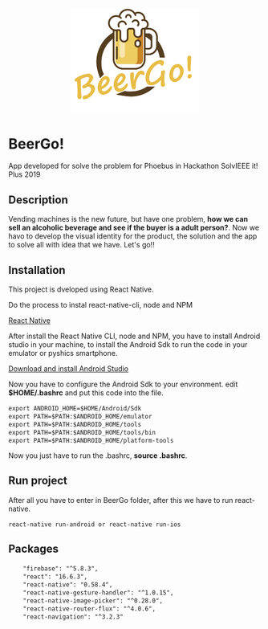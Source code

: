 <p align="center">
  <img src="./src/images/BeerGo!.png" width=256 title="BeerGo!">
</p>

# BeerGo!
App developed for solve the problem for Phoebus in Hackathon SolvIEEE it! Plus 2019

## Description

Vending machines is the new future, but have one problem, **how we can sell an alcoholic beverage and see if the buyer is a adult person?**. Now we havo to develop the visual identity for the product, the solution and the app to solve all with idea that we have. Let's go!!

## Installation

This project is dveloped using React Native.

Do the process to instal react-native-cli, node and NPM

[React Native](https://facebook.github.io/react-native/docs/getting-started)


After install the React Native CLI, node and NPM, you have to install Android studio in your machine, to install the Android Sdk to run the code in your emulator or pyshics smartphone.

[Download and install Android Studio](https://developer.android.com/studio/)

Now you have to configure the Android Sdk to your environment. edit **$HOME/.bashrc** and put this code into the file.

```
export ANDROID_HOME=$HOME/Android/Sdk
export PATH=$PATH:$ANDROID_HOME/emulator
export PATH=$PATH:$ANDROID_HOME/tools
export PATH=$PATH:$ANDROID_HOME/tools/bin
export PATH=$PATH:$ANDROID_HOME/platform-tools
```

Now you just have to run the .bashrc, **source .bashrc**.

## Run project

After all you have to enter in BeerGo folder, after this we have to run react-native.

```
react-native run-android or react-native run-ios
```

## Packages

```
    "firebase": "^5.8.3",
    "react": "16.6.3",
    "react-native": "0.58.4",
    "react-native-gesture-handler": "^1.0.15",
    "react-native-image-picker": "^0.28.0",
    "react-native-router-flux": "^4.0.6",
    "react-navigation": "^3.2.3"
```